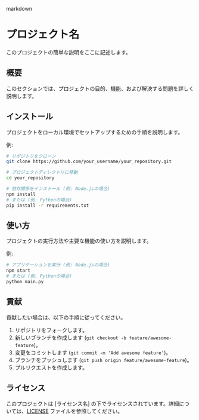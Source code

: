 markdown
# プロジェクト名

このプロジェクトの簡単な説明をここに記述します。

## 概要

このセクションでは、プロジェクトの目的、機能、および解決する問題を詳しく説明します。

## インストール

プロジェクトをローカル環境でセットアップするための手順を説明します。

例:

```bash
# リポジトリをクローン
git clone https://github.com/your_username/your_repository.git

# プロジェクトディレクトリに移動
cd your_repository

# 依存関係をインストール (例: Node.jsの場合)
npm install
# または (例: Pythonの場合)
pip install -r requirements.txt
```

## 使い方

プロジェクトの実行方法や主要な機能の使い方を説明します。

例:

```bash
# アプリケーションを実行 (例: Node.jsの場合)
npm start
# または (例: Pythonの場合)
python main.py
```

## 貢献

貢献したい場合は、以下の手順に従ってください。

1.  リポジトリをフォークします。
2.  新しいブランチを作成します (`git checkout -b feature/awesome-feature`)。
3.  変更をコミットします (`git commit -m 'Add awesome feature'`)。
4.  ブランチをプッシュします (`git push origin feature/awesome-feature`)。
5.  プルリクエストを作成します。

## ライセンス

このプロジェクトは [ライセンス名] の下でライセンスされています。詳細については、[LICENSE](LICENSE) ファイルを参照してください。